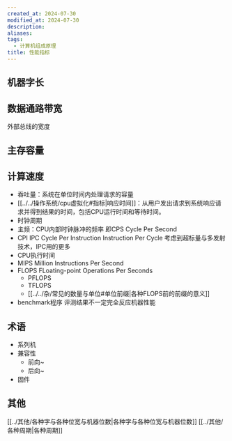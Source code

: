 ```yaml
---
created_at: 2024-07-30
modified_at: 2024-07-30
description: 
aliases: 
tags:
  - 计算机组成原理
title: 性能指标
---
```

## 机器字长
## 数据通路带宽
外部总线的宽度
## 主存容量
## 计算速度
- 吞吐量：系统在单位时间内处理请求的容量
- [[../../操作系统/cpu虚拟化#指标|响应时间]]：从用户发出请求到系统响应请求并得到结果的时间，包括CPU运行时间和等待时间。
- 时钟周期
- 主频：CPU内部时钟脉冲的频率 即CPS Cycle Per Second
- CPI IPC Cycle Per Instruction Instruction Per Cycle
	考虑到超标量与多发射技术，IPC用的更多
- CPU执行时间
- MIPS Million Instructions Per Second
- FLOPS FLoating-point Operations Per Seconds
	- PFLOPS
	- TFLOPS
	- [[../../杂/常见的数量与单位#单位前缀|各种FLOPS前的前缀的意义]]
- benchmark程序
	评测结果不一定完全反应机器性能
## 术语
- 系列机
- 兼容性
	- 前向~
	- 后向~
- 固件
## 其他
[[../其他/各种字与各种位宽与机器位数|各种字与各种位宽与机器位数]]
[[../其他/各种周期|各种周期]]